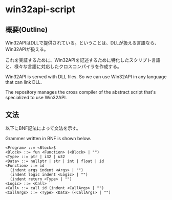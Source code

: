 # win32api-script

## 概要(Outline)

Win32APIはDLLで提供されている。ということは、DLLが扱える言語なら、Win32APIが扱える。

これを実証するために、Win32APIを記述するために特化したスクリプト言語と、様々な言語に対応したクロスコンパイラを作成する。

Win32API is served with DLL files. So we can use Win32API in any language that can link DLL.

The repository manages the cross compiler of the abstract script that's specialized to use Win32API.

## 文法

以下にBNF記法によって文法を示す。

Grammer written in BNF is shown below.

```
<Program> ::= <Block>$
<Block> ::= fun <Function> (<Block> | "")
<Type> ::= ptr | i32 | u32
<Data> ::= nullptr | str | int | float | id
<Function> ::= id
  (indent args indent <Args> | "")
  (indent logic indent <Logic> | "")
  (indent return <Type> | "")
<Logic> ::= <Call>
<Call> ::= call id (indent <CallArgs> | "")
<CallArgs> ::= <Type> <Data> (<CallArgs> | "")
```